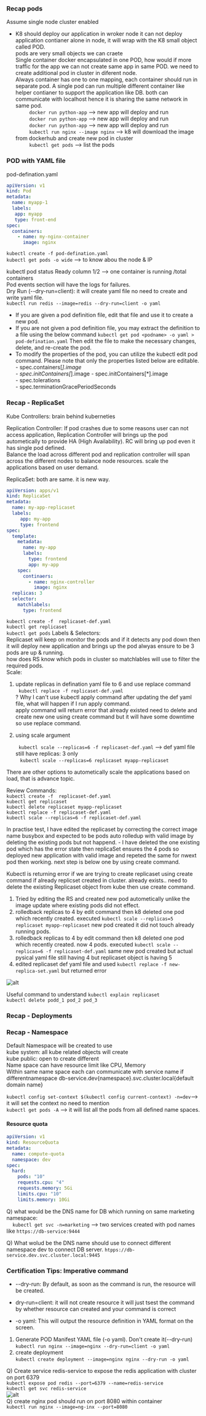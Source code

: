 ### Recap pods  
Assume single node cluster enabled  
- K8 should deploy our application in wroker node it can not deploy application contianer alone in node, it will wrap with the K8 small object called POD.  
    pods are very small objects we can craete  
    Single container docker encapsulated in one POD, how would if more traffic for the app we can not create same app in same POD. we need to create additional pod in cluster in diferent node.  
    Always container has one to one mapping, each container should run in separate pod. A single pod can run multiple different container like helper contianer to support the application like DB. both can communicate with localhost hence it is sharing the same network in same pod.  
        &nbsp;&nbsp;&nbsp;&nbsp;&nbsp;&nbsp;&nbsp;&nbsp;&nbsp;`docker run python-app` --> new app will deploy and run  
         &nbsp;&nbsp;&nbsp;&nbsp;&nbsp;&nbsp;&nbsp;&nbsp;&nbsp;`docker run python-app` --> new app will deploy and run  
         &nbsp;&nbsp;&nbsp;&nbsp;&nbsp;&nbsp;&nbsp;&nbsp;&nbsp;`docker run python-app` --> new app will deploy and run   
         &nbsp;&nbsp;&nbsp;&nbsp;&nbsp;&nbsp;&nbsp;&nbsp;&nbsp;`kubectl run nginx --image nginx` --> k8 will download the image from dockerhub and create new pod in cluster  
         &nbsp;&nbsp;&nbsp;&nbsp;&nbsp;&nbsp;&nbsp;&nbsp;&nbsp;`kubectl get pods` --> list the pods  

### POD with YAML file  
pod-defination.yaml  
```yaml
apiVersion: v1
kind: Pod
metadata:
  name: myapp-1
  labels:
   app: myapp
   type: front-end
spec:
  containers:
    - name: my-nginx-container
      image: nginx 
```  
`kubectl create -f pod-defination.yaml`  
`kubectl get pods -o wide` --> to know abou the node & IP 

kubectl pod status Ready column 1/2 --> one container is running /total containers   
Pod events section will have the logs for failures.  
Dry Run (--dry-run=client):  it will create yaml file no need to create and write yaml file.  
`kubectl run redis --image=redis --dry-run=client -o yaml`  
  - If you are given a pod definition file, edit that file and use it to create a new pod.
  - If you are not given a pod definition file, you may extract the definition to a file using the below command
  `kubectl get pod <podname> -o yaml > pod-defination.yaml`
  Then edit the file to make the necessary changes, delete, and re-create the pod.  
  - To modify the properties of the pod, you can utilize the kubectl edit pod <pod-name> command. Please note that only the properties listed below are editable.  
          - spec.containers[*].image  
          - spec.initContainers[*].image
          - spec.initContainers[*].image  
          - spec.tolerations  
          - spec.terminationGracePeriodSeconds  
### Recap - ReplicaSet  
  Kube Controllers: brain behind kuberneties  

  Replication Controller: If pod crashes due to some reasons user can not access application, Replication Controller will brings up the pod autometically to provide HA (High Availability). RC will bring up pod even it has single pod defined.  
  Balance the load across different pod and replication controller will span across the different nodes to balance node resources. scale the applications based on user demand.  

  ReplicaSet: both are same. it is new way.  

  ```YAML
  apiVersion: apps/v1
  kind: ReplicaSet
  metadata:
    name: my-app-replicaset
    labels:
       app: my-app
       type: frontend
  spec:
    template:
      metadata:
        name: my-app
        labels:
          type: frontend
          app: my-app
      spec:
        continaers: 
          - name: nginx-controller
            image: nginx
    replicas: 3
    selector:
      matchlabels:
        type: frontend
  
  ```  

  `kubectl create -f  replicaset-def.yaml`  
  `kubectl get replicaset`  
  `kubectl get pods`
  Labels & Selectors:  
  Replicaset will keep on monitor the pods and if it detects any pod down then it will deploy new application and brings up the pod alwyas ensure to be 3 pods are up & running.  
  how does RS know which pods in cluster so matchlables will use to filter the required pods.  
  Scale:  
  1. update replicas in defination yaml file to 6 and use replace command  
    &nbsp;&nbsp;`kubectl replace -f replicaset-def.yaml`  
    ? Why I can't use kubectl apply command after updating the def yaml file, what will happen if I run apply command.  
         apply command will return error that already existed need to delete and create new one using create command but it will have some downtime so use replace command.
  2. using scale argument  
    
     &nbsp;&nbsp;`kubectl scale --replicas=6 -f replicaset-def.yaml` --> def yaml file still have replicas: 3 only  
     &nbsp;&nbsp; `kubectl scale --replicas=6 replicaset myapp-replicaset`
  
  There are other options to autometically scale the applications based on load, that is advance topic.  

  Review Commands:  
     `kubectl create -f  replicaset-def.yaml`  
     `kubectl get replicaset`  
     `kubectl delete replicaset myapp-replicaset`  
     `kubectl replace -f replicaset-def.yaml`  
     `kubectl scale --replicas=6 -f replicaset-def.yaml`  

  In practise test, I have edited the replicaset by correcting the correct image name busybox and expected to be pods auto rolledup with valid image by deleting the existing pods but not happend.
    - I have deleted the one existing pod which has the error state then replicaSet ensures the 4 pods so deployed new application with valid image and repeted the same for nwext pod then working. next step is below one by  using create command.


  Kubectl is returning error if we are trying to create replicaset using create command if already replicset created in cluster. already exists.. need to delete the existing Replicaset object from kube then use create command.  

   1. Tried by editing the RS and created new pod autometically unlike the image update where existing pods did not effect.  
   2. rolledback replicas to 4 by edit command then k8 deleted one pod which recently created. executed `kubectl scale --replicas=5 replicaset myapp-replicaset` new pod created it did not touch already running pods.  
   3. rolledback replicas to 4 by edit command then k8 deleted one pod which recently created. now 4 pods. executed `kubectl scale --replicas=6 -f replicaset-def.yaml` same new pod created but actual pysical yaml file still having 4 but replicaset object is having 5  
   4. edited replicaset def yaml file and used `kubectl replace -f new-replica-set.yaml` but returned error 

![alt](./images/image-1.png)  

 Useful command to understand `kubectl explain replicaset`  
`kubectl delete podd_1 pod_2 pod_3`  

### Recap - Deployments  
### Recap - Namespace  

Default Namespace will be created to use  
kube system: all kube related objects will create  
kube public: open to create different  
Name space can have resource limit like CPU, Memory  
Within same name space each can communicate with service name if differentnamespace db-service.dev{namespace}.svc.cluster.local{default domain name}

`kubectl config set-context $(kubectl config current-context) -n=dev`--> it will set the context no need to mention  
`kubectl get pods -A` --> it will list all the pods from all defined name spaces.  
#### Resource quota
```YAML
apiVersion: v1
kind: ResourceQuota
metadata:
  name: compute-quota
  namespace: dev
spec:
  hard:
    pods: "10"
    requests.cpu: "4"
    requests.memory: 5Gi
    limits.cpu: "10"
    limits.memory: 10Gi


```

Q) what would be the DNS  name for DB which running on same marketing namespace:  
 &nbsp;&nbsp;&nbsp; `kubectl get svc -n=marketing`  --> two services created with pod names  like `https://db-service:9444 `

 Q) What wolud be the DNS name should use to connect different namespace dev to connect DB server.  `htpps://db-service.dev.svc.cluster.local:9445`  

 ### Certification Tips: Imperative command  

- --dry-run: By default, as soon as the command is run, the resource will be created.   
- dry-run=client: it will not create resource it will just tsest the command by whether resource can created and your command is correct  

- -o yaml: This will output the resource definition in YAML format on the screen.  

1) Generate POD Manifest YAML file (-o yaml). Don't create it(--dry-run)  
        `kubectl run nginx --image=nginx --dry-run=client -o yaml` 
2) create deployment  
        `kubectl create deployment --image=nginx nginx --dry-run -o yaml`   

Q) Create service  redis-service to expose the redis application with cluster on port 6379  
 `kubectl expose pod redis --port=6379 --name=redis-service`  
 `kubectl get svc redis-service`  
  ![alt](./images/image-2.png)  
Q) create nginx pod should run on port 8080 within container  
`kubectl run nginx --image=ng-inx --port=8080`  